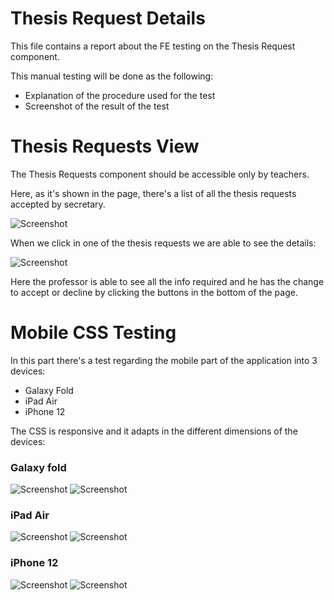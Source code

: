 # Thesis Request Details

This file contains a report about the FE testing on the Thesis Request component.

This manual testing will be done as the following:

- Explanation of the procedure used for the test
- Screenshot of the result of the test

# Thesis Requests View

The Thesis Requests component should be accessible only by teachers.

Here, as it's shown in the page, there's a list of all the thesis requests accepted by secretary.



![Screenshot](./screenshots/ThesisReqHome.png)

When we click in one of the thesis requests we are able to see the details:

![Screenshot](./screenshots/ThesisReqDetails.png)

Here the professor is able to see all the info required and he has the change to accept or decline by clicking the buttons in the bottom of the page.


# Mobile CSS Testing

In this part there's a test regarding the mobile part of the application into 3 devices:
- Galaxy Fold
- iPad Air
- iPhone 12

The CSS is responsive and it adapts in the different dimensions of the devices:

### Galaxy fold
![Screenshot](./screenshots/ThesisReqGalaxy1.png)
![Screenshot](./screenshots/ThesisReqGalaxy2.png)
### iPad Air
![Screenshot](./screenshots/ThesisReqiPad1.png)
![Screenshot](./screenshots/ThesisReqiPad2.png)
### iPhone 12
![Screenshot](./screenshots/ThesisReqiPhone1.png)
![Screenshot](./screenshots/ThesisReqiPhone2.png)